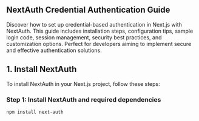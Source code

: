 ## NextAuth Credential Authentication Guide
Discover how to set up credential-based authentication in Next.js with NextAuth. This guide includes installation steps, configuration tips, sample login code, session management, security best practices, and customization options. Perfect for developers aiming to implement secure and effective authentication solutions.

## 1. Install NextAuth

To install NextAuth in your Next.js project, follow these steps:

### Step 1: Install NextAuth and required dependencies

```bash
npm install next-auth